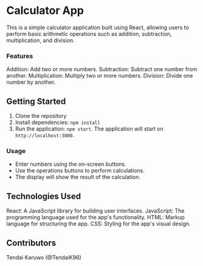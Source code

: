 # Calculator App

This is a simple calculator application built using React, allowing users to perform basic arithmetic operations such as addition, subtraction, multiplication, and division.

### Features
Addition: Add two or more numbers.
Subtraction: Subtract one number from another.
Multiplication: Multiply two or more numbers.
Division: Divide one number by another.

## Getting Started
1. Clone the repository
2. Install dependencies: `npm install`
3. Run the application: `npm start`. The application will start on `http://localhost:3000`.

### Usage
- Enter numbers using the on-screen buttons.
- Use the operations buttons to perform calculations.
- The display will show the result of the calculation.

## Technologies Used
React: A JavaScript library for building user interfaces.
JavaScript: The programming language used for the app's functionality.
HTML: Markup language for structuring the app.
CSS: Styling for the app's visual design.


## Contributors
Tendai Karuwo (@TendaiK96)